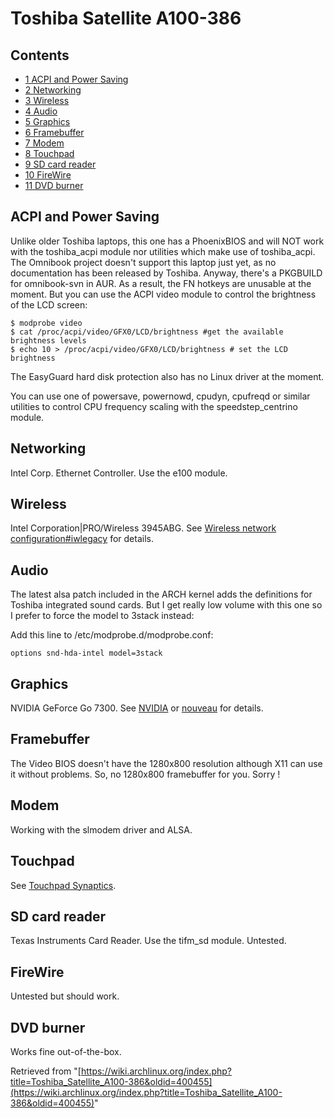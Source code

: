 # Toshiba Satellite A100-386

## Contents

*   [1 ACPI and Power Saving](#ACPI_and_Power_Saving)
*   [2 Networking](#Networking)
*   [3 Wireless](#Wireless)
*   [4 Audio](#Audio)
*   [5 Graphics](#Graphics)
*   [6 Framebuffer](#Framebuffer)
*   [7 Modem](#Modem)
*   [8 Touchpad](#Touchpad)
*   [9 SD card reader](#SD_card_reader)
*   [10 FireWire](#FireWire)
*   [11 DVD burner](#DVD_burner)

## ACPI and Power Saving

Unlike older Toshiba laptops, this one has a PhoenixBIOS and will NOT work with the toshiba_acpi module nor utilities which make use of toshiba_acpi. The Omnibook project doesn't support this laptop just yet, as no documentation has been released by Toshiba. Anyway, there's a PKGBUILD for omnibook-svn in AUR. As a result, the FN hotkeys are unusable at the moment. But you can use the ACPI video module to control the brightness of the LCD screen:

```
$ modprobe video
$ cat /proc/acpi/video/GFX0/LCD/brightness #get the available brightness levels
$ echo 10 > /proc/acpi/video/GFX0/LCD/brightness # set the LCD brightness

```

The EasyGuard hard disk protection also has no Linux driver at the moment.

You can use one of powersave, powernowd, cpudyn, cpufreqd or similar utilities to control CPU frequency scaling with the speedstep_centrino module.

## Networking

Intel Corp. Ethernet Controller. Use the e100 module.

## Wireless

Intel Corporation|PRO/Wireless 3945ABG. See [Wireless network configuration#iwlegacy](/index.php/Wireless_network_configuration#iwlegacy "Wireless network configuration") for details.

## Audio

The latest alsa patch included in the ARCH kernel adds the definitions for Toshiba integrated sound cards. But I get really low volume with this one so I prefer to force the model to 3stack instead:

Add this line to /etc/modprobe.d/modprobe.conf:

```
options snd-hda-intel model=3stack

```

## Graphics

NVIDIA GeForce Go 7300\. See [NVIDIA](/index.php/NVIDIA "NVIDIA") or [nouveau](/index.php/Nouveau "Nouveau") for details.

## Framebuffer

The Video BIOS doesn't have the 1280x800 resolution although X11 can use it without problems. So, no 1280x800 framebuffer for you. Sorry !

## Modem

Working with the slmodem driver and ALSA.

## Touchpad

See [Touchpad Synaptics](/index.php/Touchpad_Synaptics "Touchpad Synaptics").

## SD card reader

Texas Instruments Card Reader. Use the tifm_sd module. Untested.

## FireWire

Untested but should work.

## DVD burner

Works fine out-of-the-box.

Retrieved from "[https://wiki.archlinux.org/index.php?title=Toshiba_Satellite_A100-386&oldid=400455](https://wiki.archlinux.org/index.php?title=Toshiba_Satellite_A100-386&oldid=400455)"